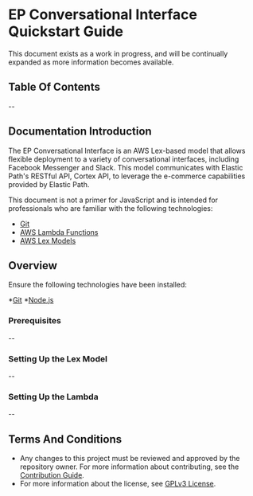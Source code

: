 # EP Conversational Interface Quickstart Guide
This document exists as a work in progress, and will be continually expanded as more information becomes available.

## Table Of Contents
--

## Documentation Introduction
The EP Conversational Interface is an AWS Lex-based model that allows flexible deployment to a variety of conversational interfaces, including Facebook Messenger and Slack. This model communicates with Elastic Path's RESTful API, Cortex API, to leverage the e-commerce capabilities provided by Elastic Path.

This document is not a primer for JavaScript and is intended for professionals who are familiar with the following technologies:
* [Git](https://git-scm.com/downloads)
* [AWS Lambda Functions](https://aws.amazon.com/lambda/)
* [AWS Lex Models](https://aws.amazon.com/lex/)

## Overview
Ensure the following technologies have been installed:

*[Git](https://git-scm.com/downloads)
*[Node.js](https://nodejs.org/en/download/)

### Prerequisites
--

### Setting Up the Lex Model
--

### Setting Up the Lambda
--


## Terms And Conditions
- Any changes to this project must be reviewed and approved by the repository owner. For more information about contributing, see the [Contribution Guide](https://github.com/elasticpath/facebook-chat/blob/master/.github/CONTRIBUTING.md).
- For more information about the license, see [GPLv3 License](https://github.com/elasticpath/facebook-chat/blob/master/LICENSE).